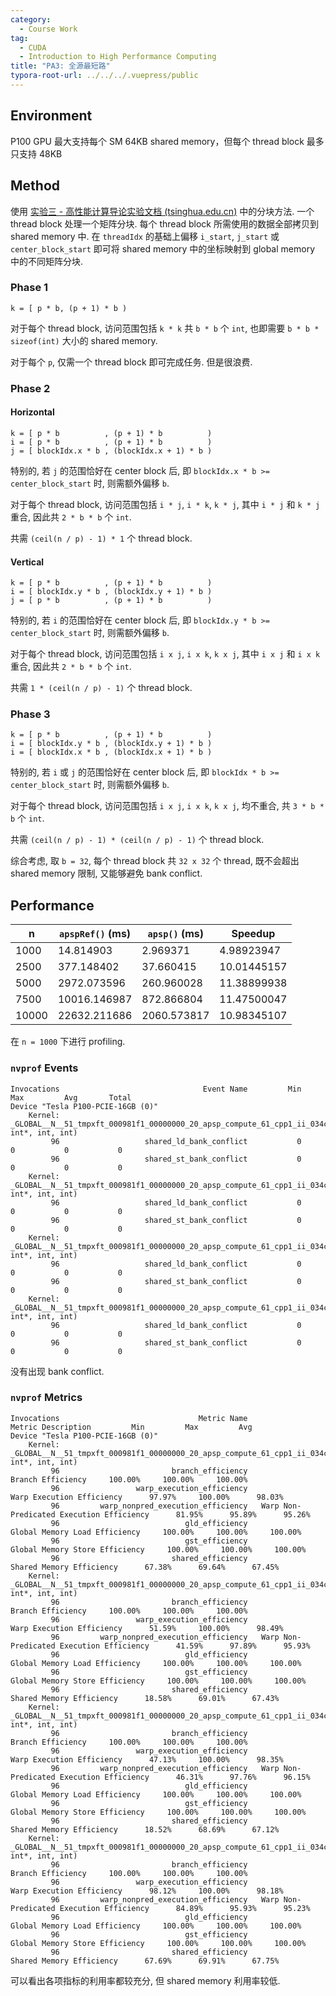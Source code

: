 ```yaml
---
category:
  - Course Work
tag:
  - CUDA
  - Introduction to High Performance Computing
title: "PA3: 全源最短路"
typora-root-url: ../../../.vuepress/public
---
```


## Environment

P100 GPU 最大支持每个 SM 64KB shared memory，但每个 thread block 最多只支持 48KB

## Method

使用 [实验三 - 高性能计算导论实验文档 (tsinghua.edu.cn)](https://lab.cs.tsinghua.edu.cn/hpc/doc/exp/3.apsp/) 中的分块方法. 一个 thread block 处理一个矩阵分块. 每个 thread block 所需使用的数据全部拷贝到 shared memory 中. 在 `threadIdx` 的基础上偏移 `i_start`, `j_start` 或 `center_block_start` 即可将 shared memory 中的坐标映射到 global memory 中的不同矩阵分块.

### Phase 1

```
k = [ p * b, (p + 1) * b )
```

对于每个 thread block, 访问范围包括 `k * k` 共 `b * b` 个 `int`, 也即需要 `b * b * sizeof(int)` 大小的 shared memory.

对于每个 `p`, 仅需一个 thread block 即可完成任务. 但是很浪费.

### Phase 2

#### Horizontal

```
k = [ p * b          , (p + 1) * b          )
i = [ p * b          , (p + 1) * b          )
j = [ blockIdx.x * b , (blockIdx.x + 1) * b )
```

特别的, 若 `j` 的范围恰好在 center block 后, 即 `blockIdx.x * b >= center_block_start` 时, 则需额外偏移 `b`.

对于每个 thread block, 访问范围包括 `i * j`, `i * k`, `k * j`, 其中 `i * j` 和 `k * j` 重合, 因此共 `2 * b * b` 个 `int`.

共需 `(ceil(n / p) - 1) * 1` 个 thread block.

#### Vertical

```
k = [ p * b          , (p + 1) * b          )
i = [ blockIdx.y * b , (blockIdx.y + 1) * b )
j = [ p * b          , (p + 1) * b          )
```

特别的, 若 `i` 的范围恰好在 center block 后, 即 `blockIdx.y * b >= center_block_start` 时, 则需额外偏移 `b`.

对于每个 thread block, 访问范围包括 `i x j`, `i x k`, `k x j`, 其中 `i x j` 和 `i x k` 重合, 因此共 `2 * b * b` 个 `int`.

共需 `1 * (ceil(n / p) - 1)` 个 thread block.

### Phase 3

```
k = [ p * b          , (p + 1) * b          )
i = [ blockIdx.y * b , (blockIdx.y + 1) * b )
i = [ blockIdx.x * b , (blockIdx.x + 1) * b )
```

特别的, 若 `i` 或 `j` 的范围恰好在 center block 后, 即 `blockIdx * b >= center_block_start` 时, 则需额外偏移 `b`.

对于每个 thread block, 访问范围包括 `i x j`, `i x k`, `k x j`, 均不重合, 共 `3 * b * b` 个 `int`.

共需 `(ceil(n / p) - 1) * (ceil(n / p) - 1)` 个 thread block.

综合考虑, 取 `b = 32`, 每个 thread block 共 `32 x 32` 个 thread, 既不会超出 shared memory 限制, 又能够避免 bank conflict.

## Performance

| n     | `apspRef()` (ms) | `apsp()` (ms) | Speedup     |
| ----- | ---------------- | ------------- | ----------- |
| 1000  | 14.814903        | 2.969371      | 4.98923947  |
| 2500  | 377.148402       | 37.660415     | 10.01445157 |
| 5000  | 2972.073596      | 260.960028    | 11.38899938 |
| 7500  | 10016.146987     | 872.866804    | 11.47500047 |
| 10000 | 22632.211686     | 2060.573817   | 10.98345107 |

在 `n = 1000` 下进行 profiling.

### `nvprof` Events

```
Invocations                                Event Name         Min         Max         Avg       Total
Device "Tesla P100-PCIE-16GB (0)"
    Kernel: _GLOBAL__N__51_tmpxft_000981f1_00000000_20_apsp_compute_61_cpp1_ii_034c69fe::Phase2KernelHorizontal(int, int*, int, int)
         96                   shared_ld_bank_conflict           0           0           0           0
         96                   shared_st_bank_conflict           0           0           0           0
    Kernel: _GLOBAL__N__51_tmpxft_000981f1_00000000_20_apsp_compute_61_cpp1_ii_034c69fe::Phase2KernelVertical(int, int*, int, int)
         96                   shared_ld_bank_conflict           0           0           0           0
         96                   shared_st_bank_conflict           0           0           0           0
    Kernel: _GLOBAL__N__51_tmpxft_000981f1_00000000_20_apsp_compute_61_cpp1_ii_034c69fe::Phase1Kernel(int, int*, int, int)
         96                   shared_ld_bank_conflict           0           0           0           0
         96                   shared_st_bank_conflict           0           0           0           0
    Kernel: _GLOBAL__N__51_tmpxft_000981f1_00000000_20_apsp_compute_61_cpp1_ii_034c69fe::Phase3Kernel(int, int*, int, int)
         96                   shared_ld_bank_conflict           0           0           0           0
         96                   shared_st_bank_conflict           0           0           0           0
```

没有出现 bank conflict.

### `nvprof` Metrics

```
Invocations                               Metric Name                         Metric Description         Min         Max         Avg
Device "Tesla P100-PCIE-16GB (0)"
    Kernel: _GLOBAL__N__51_tmpxft_000981f1_00000000_20_apsp_compute_61_cpp1_ii_034c69fe::Phase2KernelHorizontal(int, int*, int, int)
         96                         branch_efficiency                          Branch Efficiency     100.00%     100.00%     100.00%
         96                 warp_execution_efficiency                  Warp Execution Efficiency      97.97%     100.00%      98.03%
         96         warp_nonpred_execution_efficiency   Warp Non-Predicated Execution Efficiency      81.95%      95.89%      95.26%
         96                            gld_efficiency              Global Memory Load Efficiency     100.00%     100.00%     100.00%
         96                            gst_efficiency             Global Memory Store Efficiency     100.00%     100.00%     100.00%
         96                         shared_efficiency                   Shared Memory Efficiency      67.38%      69.64%      67.45%
    Kernel: _GLOBAL__N__51_tmpxft_000981f1_00000000_20_apsp_compute_61_cpp1_ii_034c69fe::Phase2KernelVertical(int, int*, int, int)
         96                         branch_efficiency                          Branch Efficiency     100.00%     100.00%     100.00%
         96                 warp_execution_efficiency                  Warp Execution Efficiency      51.59%     100.00%      98.49%
         96         warp_nonpred_execution_efficiency   Warp Non-Predicated Execution Efficiency      41.59%      97.89%      95.93%
         96                            gld_efficiency              Global Memory Load Efficiency     100.00%     100.00%     100.00%
         96                            gst_efficiency             Global Memory Store Efficiency     100.00%     100.00%     100.00%
         96                         shared_efficiency                   Shared Memory Efficiency      18.58%      69.01%      67.43%
    Kernel: _GLOBAL__N__51_tmpxft_000981f1_00000000_20_apsp_compute_61_cpp1_ii_034c69fe::Phase1Kernel(int, int*, int, int)
         96                         branch_efficiency                          Branch Efficiency     100.00%     100.00%     100.00%
         96                 warp_execution_efficiency                  Warp Execution Efficiency      47.13%     100.00%      98.35%
         96         warp_nonpred_execution_efficiency   Warp Non-Predicated Execution Efficiency      46.31%      97.76%      96.15%
         96                            gld_efficiency              Global Memory Load Efficiency     100.00%     100.00%     100.00%
         96                            gst_efficiency             Global Memory Store Efficiency     100.00%     100.00%     100.00%
         96                         shared_efficiency                   Shared Memory Efficiency      18.52%      68.69%      67.12%
    Kernel: _GLOBAL__N__51_tmpxft_000981f1_00000000_20_apsp_compute_61_cpp1_ii_034c69fe::Phase3Kernel(int, int*, int, int)
         96                         branch_efficiency                          Branch Efficiency     100.00%     100.00%     100.00%
         96                 warp_execution_efficiency                  Warp Execution Efficiency      98.12%     100.00%      98.18%
         96         warp_nonpred_execution_efficiency   Warp Non-Predicated Execution Efficiency      84.89%      95.93%      95.23%
         96                            gld_efficiency              Global Memory Load Efficiency     100.00%     100.00%     100.00%
         96                            gst_efficiency             Global Memory Store Efficiency     100.00%     100.00%     100.00%
         96                         shared_efficiency                   Shared Memory Efficiency      67.69%      69.91%      67.75%
```

可以看出各项指标的利用率都较充分, 但 shared memory 利用率较低.
